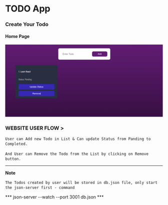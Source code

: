 # TODO App

### Create Your Todo

#### Home Page

![Home](public/githubReadme/homepage.png)

### WEBSITE USER FLOW >

    User can Add new Todo in List & Can update Status from Panding to Completed.

    And User can Remove the Todo from the List by clicking on Remove button.

----
**Note**

    The Todos created by user will be stored in db.json file, only start the json-server first - command 
    
*** json-server --watch --port 3001 db.json ***

